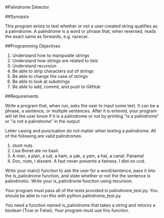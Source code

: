 #Palindrome Detector

##Synopsis

This program exists to test whether or not a user-created string qualifies as a
palindrome. A palindrome is a word or phrase that, when reversed, reads the exact
same as forwards, e.g. racecar.

##Programming Objectives

1. Understand how to manipulate strings
2. Understand how strings are related to lists
3. Understand recursion
4. Be able to strip characters out of strings
5. Be able to change the case of strings
6. Be able to look at substrings
7. Be able to add, commit, and push to GitHub

##Requirements

Write a program that, when run, asks the user to input some text. It can be a phrase, a sentence, or multiple sentences. After it is entered, your program will let the user know if it is a palindrome or not by printing "is a palindrome" or "is not a palindrome" in the output.

Letter casing and punctuation do not matter when testing a palindrome. All of the following are valid palindromes:

1. stunt nuts
2. Lisa Bonet ate no basil.
3. A man, a plan, a cat, a ham, a yak, a yam, a hat, a canal: Panama!
4. Doc, note, I dissent. A fast never prevents a fatness. I diet on cod.

Write your main() function to ask the user for a word/sentence, pass it into the is_palindrome function, and state whether or not the the sentence is palindromic.
Write your is_palindrome function using recursion.


Your program must pass all of the tests provided in palindrome_test.py. You should be able to run this with python palindrome_test.py.


You need a function named is_palindrome that takes a string and returns a boolean (True or False). Your program must use this function.
